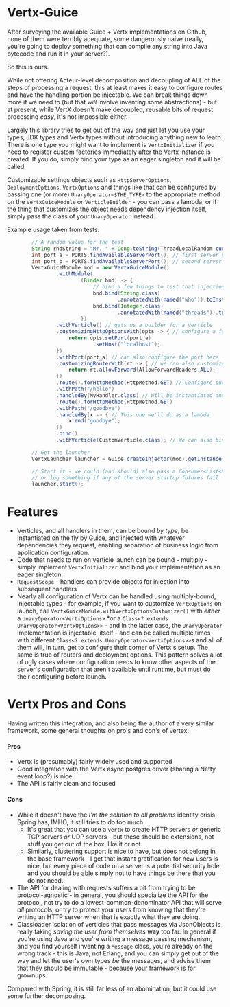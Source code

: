 Vertx-Guice
===========

After surveying the available Guice + Vertx implementations on Github, none of them
were terribly adequate, some dangerously naive (really, you're going to deploy something
that can compile any string into Java bytecode and run it in your server?).

So this is ours.

While not offering Acteur-level decomposition and decoupling of ALL of the steps of processing
a request, this at least makes it easy to configure routes and have the handling portion
be injectable.  We can break things down more if we need to (but that *will* involve inventing
some abstractions) - but at present, while VertX doesn't make decoupled, reusable bits of
request processing *easy*, it's not impossible either.

Largely this library tries to get out of the way and just let you use your types, JDK types
and Vertx types without introducing anything new to learn.  There is one type you might
want to implement is `VertxInitializer` if you need to register custom factories immediately
after the Vertx instance is created.  If you do, simply bind your type as an eager singleton
and it will be called.

Customizable settings objects such as `HttpServerOptions`, `DeploymentOptions`, `VertxOptions` and
things like that can be configured by passing one (or more) `UnaryOperator<$THE_TYPE>` to the
appropriate method on the `VertxGuiceModule` or `VerticleBuilder` - you can pass a lambda,
or if the thing that customizes the object needs dependency injection itself, simply pass the
class of your `UnaryOperator` instead.

Example usage taken from tests:

```java
        // A random value for the test
        String rndString = "Mr. " + Long.toString(ThreadLocalRandom.current().nextLong(), 36);
        int port_a = PORTS.findAvailableServerPort(); // first server port
        int port_b = PORTS.findAvailableServerPort(); // second server port
        VertxGuiceModule mod = new VertxGuiceModule()
                .withModule(
                        (Binder bnd) -> {
                            // bind a few things to test that injection into handlers and configurers works
                            bnd.bind(String.class)
                                    .annotatedWith(named("who")).toInstance(rndString);
                            bnd.bind(Integer.class)
                                    .annotatedWith(named("threads")).toInstance(3);
                        })
                .withVerticle() // gets us a builder for a verticle
                .customizingHttpOptionsWith(opts -> { // configure a few things
                    return opts.setPort(port_a)
                            .setHost("localhost");
                })
                .withPort(port_a) // can also configure the port here
                .customizingRouterWith(rt -> { // we can also customize the router before it is used
                    return rt.allowForward(AllowForwardHeaders.ALL);
                })
                .route().forHttpMethod(HttpMethod.GET) // Configure our first route in this verticle
                .withPath("/hello")
                .handledBy(MyHandler.class) // Will be instantiated and injected
                .route().forHttpMethod(HttpMethod.GET)
                .withPath("/goodbye")
                .handledBy(x -> { // This one we'll do as a lambda
                    x.end("goodbye");
                })
                .bind()
                .withVerticle(CustomVerticle.class); // We can also bind a custom Verticle (second http port)

        // Get the launcher
        VertxLauncher launcher = Guice.createInjector(mod).getInstance(VertxLauncher.class);

        // Start it - we could (and should) also pass a Consumer<List<Future<String>>> and abort
        // or log something if any of the server startup futures fail
        launcher.start();
```

Features
========

* Verticles, and all handlers in them, can be bound *by type*, be instantiated on the fly by Guice,
and injected with whatever dependencies they request, enabling separation of business logic from
application configuration.
* Code that needs to run on verticle launch can be bound - multiply - simply implement
`VertxInitializer` and bind your implementation as an eager singleton.
* `RequestScope` - handlers can provide objects for injection into subsequent handlers
* Nearly all configuration of Vertx can be handled using multiply-bound, injectable types - for
example, if you want to customize `VertxOptions` on launch, call `VertxGuiceModule.withVertxOptionsCustomizer()`
with *either* a `UnaryOperator<VertxOptions>` *or a `Class<? extends UnaryOperator<VertxOptions>>` - and
in the latter case, the `UnaryOperator` implementation is injectable, itself - and can be called multiple
times with different `Class<? extends UnaryOperator<VertxOptions>>`s and all of them will, in turn, get to
configure their corner of Vertx's setup.  The same is true of routers and deployment options.  This pattern
solves a lot of ugly cases where configuration needs to know other aspects of the server's configuration that
aren't available until runtime, but must do their configuring before launch.


Vertx Pros and Cons
===================

Having written this integration, and also being the author of a very similar framework, some
general thoughts on pro's and con's of vertex:

#### Pros

 * Vertx is (presumably) fairly widely used and supported
 * Good integration with the Vertx async postgres driver (sharing a Netty event loop?) is nice
 * The API is fairly clean and focused

#### Cons

 * While it doesn't have the *I'm the solution to all problems* identity crisis Spring has, IMHO,
   it still tries to do too much
   * It's great that you can use a `vertx` to create HTTP servers *or* generic TCP servers *or* UDP
     servers - but these should be extensions, not stuff you get out of the box, like it or not
   * Similarly, clustering support is nice to have, but does not belong in the base framework - I get
     that instant gratification for new users is nice, but every piece of code on a server is a potential
     security hole, and you should be able simply not to have things be there that you do not need.
 * The API for dealing with requests suffers a bit from trying to be protocol-agnostic - in general,
   you should specialize the API for the protocol, not try to do a lowest-common-denominator API that
   will serve *all* protocols, or try to protect your users from knowing that they're writing an HTTP
   server when that is exactly what they are doing.
 * Classloader isolation of verticles that pass messages via JsonObjects is really taking *saving the user
   from themselves* **way** too far.  In general if you're using Java and you're writing a message passing
   mechanism, and you find yourself inventing a `Message` class, you're already on the wrong track - this
   is Java, not Erlang, and you can simply get out of the way and let the user's own types *be* the
   messages, and advise them that they should be immutable - because your framework is for grownups.

Compared with Spring, it is still far less of an abomination, but it could use some further decomposing.

